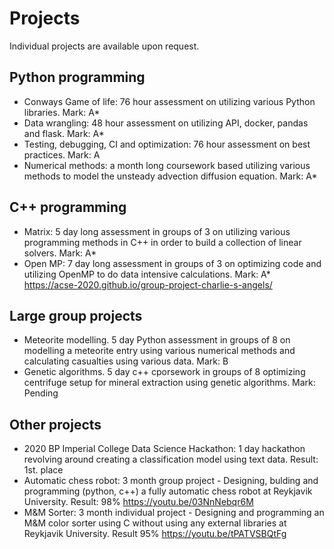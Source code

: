 # Projects
Individual projects are available upon request.

## Python programming
- Conways Game of life: 76 hour assessment on utilizing various Python libraries. Mark: A*
- Data wrangling:  48 hour assessment on utilizing API, docker, pandas and flask. Mark: A*
- Testing, debugging, CI and optimization: 76 hour assessment on best practices. Mark: A
- Numerical methods: a month long coursework based utilizing various methods to model the unsteady advection diffusion equation. Mark: A*

## C++ programming 
- Matrix: 5 day long assessment in groups of 3 on utilizing various programming methods in C++ in order to build a collection of linear solvers. Mark: A*
- Open MP: 7 day long assessment in groups of 3 on optimizing code and utilizing OpenMP to do data intensive calculations. Mark: A*
  https://acse-2020.github.io/group-project-charlie-s-angels/

## Large group projects
- Meteorite modelling. 5 day Python assessment in groups of 8 on modelling a meteorite entry using various numerical methods and calculating casualties using various data. Mark: B 
- Genetic algorithms. 5 day c++ cporsework in groups of 8 optimizing centrifuge setup for mineral extraction using genetic algorithms. Mark: Pending

## Other projects 
- 2020 BP Imperial College Data Science Hackathon: 1 day hackathon revolving around creating a classification model using text data. Result: 1st. place
- Automatic chess robot: 3 month group project - Designing, bulding and programming (python, c++) a fully automatic chess robot at Reykjavik University. Result: 98%
  https://youtu.be/03NnNebqr6M
- M&M Sorter: 3 month individual project - Designing and programming an M&M color sorter using C without using any external libraries at Reykjavik University. Result 95%
  https://youtu.be/tPATVSBQtFg
